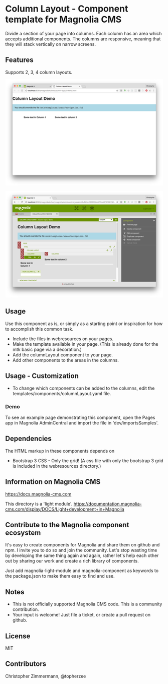 # Column Layout - Component template for Magnolia CMS #

Divide a section of your page into columns. Each column has an area which accepts additional components. The columns are responsive, meaning that they will stack vertically on narrow screens.


## Features ##
Supports 2, 3, 4 column layouts.

![Demo page with component](README-column-layout-1.png)

![Seen in AdminCentral](README-column-layout-2.png)

## Usage ##
Use this component as is, or simply as a starting point or inspiration for how to accomplish this common task.

* Include the files in webresources on your pages.
* Make the template available in your page. (This is already done for the mtk basic page via a decoration.)
* Add the columnLayout component to your page.
* Add other components to the areas in the columns.

## Usage - Customization ##
* To change which components can be added to the columns, edit the templates/components/columnLayout.yaml file.

### Demo ###
To see an example page demonstrating this component, open the Pages app in Magnolia AdminCentral and import the file in 'dev/importsSamples'.

## Dependencies ##
The HTML markup in these components depends on
* Bootstrap 3 CSS - Only the grid! (A css file with only the bootstrap 3 grid is included in the webresources directory.)

## Information on Magnolia CMS
https://docs.magnolia-cms.com

This directory is a 'light module'.
https://documentation.magnolia-cms.com/display/DOCS/Light+development+in+Magnolia

## Contribute to the Magnolia component ecosystem
It's easy to create components for Magnolia and share them on github and npm. I invite you to do so and join the community. Let's stop wasting time by developing the same thing again and again, rather let's help each other out by sharing our work and create a rich library of components.

Just add magnolia-light-module and magnolia-component as keywords to the package.json to make them easy to find and use.

## Notes
* This is not officially supported Magnolia CMS code. This is a community contribution.
* Your input is welcome! Just file a ticket, or create a pull request on github.

## License

MIT

## Contributors

Christopher Zimmermann, @topherzee
